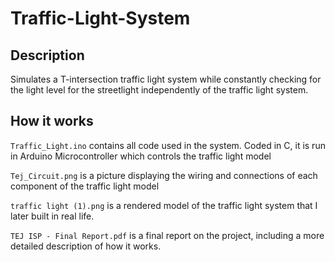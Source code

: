 # Traffic-Light-System

## Description
Simulates a T-intersection traffic light system while constantly checking for the light level for the streetlight independently of the traffic light system.

## How it works
`Traffic_Light.ino` contains all code used in the system. Coded in C, it is run in Arduino Microcontroller which controls the traffic light model

`Tej_Circuit.png` is a picture displaying the wiring and connections of each component of the traffic light model

`traffic light (1).png` is a rendered model of the traffic light system that I later built in real life. 

`TEJ ISP - Final Report.pdf` is a final report on the project, including a more detailed description of how it works.
